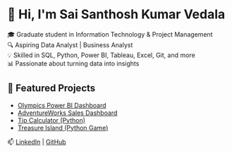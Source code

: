 # 👋 Hi, I'm Sai Santhosh Kumar Vedala

🎓 Graduate student in Information Technology & Project Management  
🔍 Aspiring Data Analyst | Business Analyst  
💡 Skilled in SQL, Python, Power BI, Tableau, Excel, Git, and more  
📊 Passionate about turning data into insights  

## 📌 Featured Projects
- [Olympics Power BI Dashboard](https://github.com/Saisanthoshkumarvedala/Olympics-Dashboard)
- [AdventureWorks Sales Dashboard](https://github.com/Saisanthoshkumarvedala/AdventureWorks-PowerBI)
- [Tip Calculator (Python)](https://github.com/Saisanthoshkumarvedala/Tip_Calculator)
- [Treasure Island (Python Game)](https://github.com/Saisanthoshkumarvedala/Treasure-Island-Game)

📫 [LinkedIn](https://www.linkedin.com/in/santhosh-v-371705209) | [GitHub](https://github.com/Saisanthoshkumarvedala)
